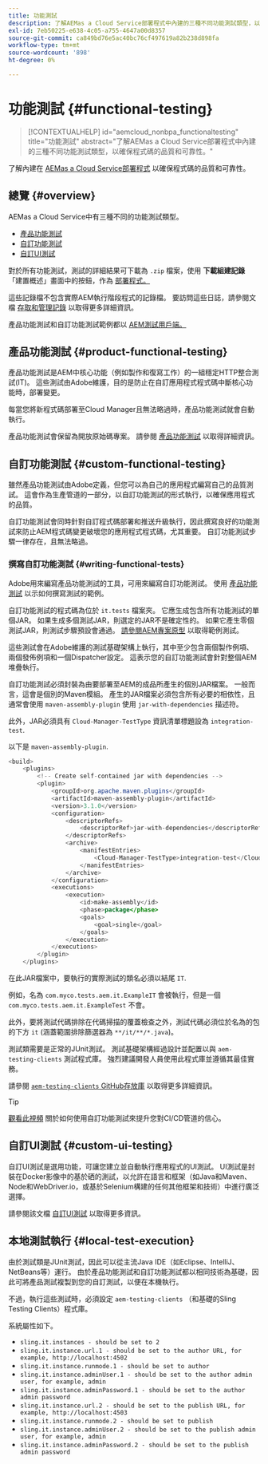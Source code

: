 ```yaml
---
title: 功能測試
description: 了解AEMas a Cloud Service部署程式中內建的三種不同功能測試類型，以確保程式碼的品質和可靠性。
exl-id: 7eb50225-e638-4c05-a755-4647a00d8357
source-git-commit: ca849bd76e5ac40bc76cf497619a82b238d898fa
workflow-type: tm+mt
source-wordcount: '898'
ht-degree: 0%

---
```



# 功能測試 {#functional-testing}

>[!CONTEXTUALHELP]
>id="aemcloud_nonbpa_functionaltesting"
>title="功能測試"
>abstract="了解AEMas a Cloud Service部署程式中內建的三種不同功能測試類型，以確保程式碼的品質和可靠性。"

了解內建在 [AEMas a Cloud Service部署程式](/help/implementing/cloud-manager/deploy-code.md) 以確保程式碼的品質和可靠性。

## 總覽 {#overview}

AEMas a Cloud Service中有三種不同的功能測試類型。

* [產品功能測試](#product-functional-testing)
* [自訂功能測試](#custom-functional-testing)
* [自訂UI測試](#custom-ui-testing)

對於所有功能測試，測試的詳細結果可下載為 `.zip` 檔案，使用 **下載組建記錄** 「建置概述」畫面中的按鈕，作為 [部署程式。](/help/implementing/cloud-manager/deploy-code.md)

這些記錄檔不包含實際AEM執行階段程式的記錄檔。 要訪問這些日誌，請參閱文檔 [存取和管理記錄](/help/implementing/cloud-manager/manage-logs.md) 以取得更多詳細資訊。

產品功能測試和自訂功能測試範例都以 [AEM測試用戶端。](https://github.com/adobe/aem-testing-clients)

## 產品功能測試 {#product-functional-testing}

產品功能測試是AEM中核心功能（例如製作和復寫工作）的一組穩定HTTP整合測試(IT)。 這些測試由Adobe維護，目的是防止在自訂應用程式程式碼中斷核心功能時，部署變更。

每當您將新程式碼部署至Cloud Manager且無法略過時，產品功能測試就會自動執行。

產品功能測試會保留為開放原始碼專案。 請參閱 [產品功能測試](https://github.com/adobe/aem-test-samples/tree/aem-cloud/smoke) 以取得詳細資訊。

## 自訂功能測試 {#custom-functional-testing}

雖然產品功能測試由Adobe定義，但您可以為自己的應用程式編寫自己的品質測試。 這會作為生產管道的一部分，以自訂功能測試的形式執行，以確保應用程式的品質。

自訂功能測試會同時針對自訂程式碼部署和推送升級執行，因此撰寫良好的功能測試來防止AEM程式碼變更破壞您的應用程式程式碼，尤其重要。 自訂功能測試步驟一律存在，且無法略過。

### 撰寫自訂功能測試 {#writing-functional-tests}

Adobe用來編寫產品功能測試的工具，可用來編寫自訂功能測試。 使用 [產品功能測試](https://github.com/adobe/aem-test-samples/tree/aem-cloud/smoke) 以示如何撰寫測試的範例。

自訂功能測試的程式碼為位於 `it.tests` 檔案夾。 它應生成包含所有功能測試的單個JAR。 如果生成多個測試JAR，則選定的JAR不是確定性的。 如果它產生零個測試JAR，則測試步驟預設會通過。 [請參閱AEM專案原型](https://github.com/adobe/aem-project-archetype/tree/develop/src/main/archetype/it.tests) 以取得範例測試。

這些測試會在Adobe維護的測試基礎架構上執行，其中至少包含兩個製作例項、兩個發佈例項和一個Dispatcher設定。 這表示您的自訂功能測試會針對整個AEM堆疊執行。

自訂功能測試必須封裝為由要部署至AEM的成品所產生的個別JAR檔案。 一般而言，這會是個別的Maven模組。 產生的JAR檔案必須包含所有必要的相依性，且通常會使用 `maven-assembly-plugin` 使用 `jar-with-dependencies` 描述符。

此外，JAR必須具有 `Cloud-Manager-TestType` 資訊清單標題設為 `integration-test`.

以下是 `maven-assembly-plugin`.

```java
<build>
    <plugins>
        <!-- Create self-contained jar with dependencies -->
        <plugin>
            <groupId>org.apache.maven.plugins</groupId>
            <artifactId>maven-assembly-plugin</artifactId>
            <version>3.1.0</version>
            <configuration>
                <descriptorRefs>
                    <descriptorRef>jar-with-dependencies</descriptorRef>
                </descriptorRefs>
                <archive>
                    <manifestEntries>
                        <Cloud-Manager-TestType>integration-test</Cloud-Manager-TestType>
                    </manifestEntries>
                </archive>
            </configuration>
            <executions>
                <execution>
                    <id>make-assembly</id>
                    <phase>package</phase>
                    <goals>
                        <goal>single</goal>
                    </goals>
                </execution>
            </executions>
        </plugin>
    </plugins>
```

在此JAR檔案中，要執行的實際測試的類名必須以結尾 `IT`.

例如，名為 `com.myco.tests.aem.it.ExampleIT` 會被執行，但是一個 `com.myco.tests.aem.it.ExampleTest` 不會。

此外，要將測試代碼排除在代碼掃描的覆蓋檢查之外，測試代碼必須位於名為的包的下方 `it` (涵蓋範圍排除篩選器為 `**/it/**/*.java`)。

測試類需要是正常的JUnit測試。 測試基礎架構經過設計並配置以與 `aem-testing-clients` 測試程式庫。 強烈建議開發人員使用此程式庫並遵循其最佳實務。

請參閱 [`aem-testing-clients` GitHub存放庫](https://github.com/adobe/aem-testing-clients) 以取得更多詳細資訊。

>[!TIP]
>
>[觀看此視頻](https://www.youtube.com/watch?v=yJX6r3xRLHU) 關於如何使用自訂功能測試來提升您對CI/CD管道的信心。

## 自訂UI測試 {#custom-ui-testing}

自訂UI測試是選用功能，可讓您建立並自動執行應用程式的UI測試。 UI測試是封裝在Docker影像中的基於硒的測試，以允許在語言和框架（如Java和Maven、Node和WebDriver.io，或基於Selenium構建的任何其他框架和技術）中進行廣泛選擇。

請參閱該文檔 [自訂UI測試](/help/implementing/cloud-manager/ui-testing.md#custom-ui-testing) 以取得更多資訊。

## 本地測試執行 {#local-test-execution}

由於測試類是JUnit測試，因此可以從主流Java IDE（如Eclipse、IntelliJ、NetBeans等）運行。 由於產品功能測試和自訂功能測試都以相同技術為基礎，因此可將產品測試複製到您的自訂測試，以便在本機執行。

不過，執行這些測試時，必須設定 `aem-testing-clients` （和基礎的Sling Testing Clients）程式庫。

系統屬性如下。

* `sling.it.instances - should be set to 2`
* `sling.it.instance.url.1 - should be set to the author URL, for example, http://localhost:4502`
* `sling.it.instance.runmode.1 - should be set to author`
* `sling.it.instance.adminUser.1 - should be set to the author admin user, for example, admin`
* `sling.it.instance.adminPassword.1 - should be set to the author admin password`
* `sling.it.instance.url.2 - should be set to the publish URL, for example, http://localhost:4503`
* `sling.it.instance.runmode.2 - should be set to publish`
* `sling.it.instance.adminUser.2 - should be set to the publish admin user, for example, admin`
* `sling.it.instance.adminPassword.2 - should be set to the publish admin password`
